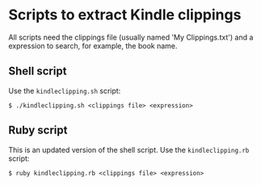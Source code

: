 # Scripts to extract Kindle clippings

All scripts need the clippings file (usually named 'My Clippings.txt') and a
expression to search, for example, the book name.

## Shell script

Use the `kindleclipping.sh` script:

```
$ ./kindleclipping.sh <clippings file> <expression>
```

## Ruby script

This is an updated version of the shell script.
Use the `kindleclipping.rb` script:

```
$ ruby kindleclipping.rb <clippings file> <expression>
```
